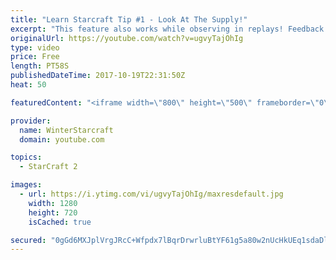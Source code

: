 ```yaml
---
title: "Learn Starcraft Tip #1 - Look At The Supply!"
excerpt: "This feature also works while observing in replays! Feedback and tip suggestions are appreciated :)"
originalUrl: https://youtube.com/watch?v=ugvyTajOhIg
type: video
price: Free
length: PT58S
publishedDateTime: 2017-10-19T22:31:50Z
heat: 50

featuredContent: "<iframe width=\"800\" height=\"500\" frameborder=\"0\" src=\"https://www.youtube.com/embed/ugvyTajOhIg\" allow=\"accelerometer; autoplay; encrypted-media; gyroscope; picture-in-picture\" allowfullscreen></iframe>"

provider:
  name: WinterStarcraft
  domain: youtube.com

topics:
  - StarCraft 2

images:
  - url: https://i.ytimg.com/vi/ugvyTajOhIg/maxresdefault.jpg
    width: 1280
    height: 720
    isCached: true

secured: "0gGd6MXJplVrgJRcC+Wfpdx7lBqrDrwrluBtYF61g5a80w2nUcHkUEq1sdaDlfQMd6ZqnH0U8XGHX2AfUSPMI1S/Dy42yYRVbek70HhZgMNd43caRpEiMh5PrwxvrOk2qgr7EA6wrgrVPzkegX6uwvAvlGfivmJR/zOSlyTDy80+bI9p/cU4hIy6uy6rFqwz422pYXvkpHMCuglxd21ionfXHmH8ZDaJ2lZLo9p1fEtUYFSDPogq8zyUpnmFDayaV+TKD32ud3JMPVu3zfKjIs6UZvZzYp/6tX9/qd8nAb2DEWiIY/OVZhbX1MDTGZVla7tjpdFBDWaZukvyV8YwCzNSYH+XrB0TFc49LlBQuuHbmB/Sj4KX5/llbNCqebDK216hSYbWsgGdjPO4Z7KhHfdALT8J7Gm7QxQoP11JJ6M=;Pk+8Fd5enoOP5tmBqcNS2g=="
---
```


